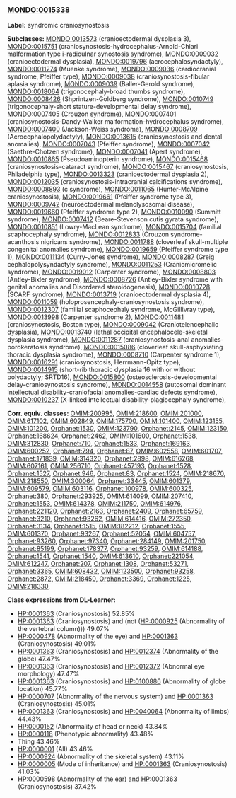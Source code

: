 
### [MONDO:0015338](http://purl.obolibrary.org/obo/MONDO_0015338)
**Label:** syndromic craniosynostosis

**Subclasses:** [MONDO:0013573](http://purl.obolibrary.org/obo/MONDO_0013573) (cranioectodermal dysplasia 3), [MONDO:0015751](http://purl.obolibrary.org/obo/MONDO_0015751) (craniosynostosis-hydrocephalus-Arnold-Chiari malformation type i-radioulnar synostosis syndrome), [MONDO:0009032](http://purl.obolibrary.org/obo/MONDO_0009032) (cranioectodermal dysplasia), [MONDO:0019796](http://purl.obolibrary.org/obo/MONDO_0019796) (acrocephalosyndactyly), [MONDO:0011274](http://purl.obolibrary.org/obo/MONDO_0011274) (Muenke syndrome), [MONDO:0009036](http://purl.obolibrary.org/obo/MONDO_0009036) (cardiocranial syndrome, Pfeiffer type), [MONDO:0009038](http://purl.obolibrary.org/obo/MONDO_0009038) (craniosynostosis-fibular aplasia syndrome), [MONDO:0009039](http://purl.obolibrary.org/obo/MONDO_0009039) (Baller-Gerold syndrome), [MONDO:0018064](http://purl.obolibrary.org/obo/MONDO_0018064) (trigonocephaly-broad thumbs syndrome), [MONDO:0008426](http://purl.obolibrary.org/obo/MONDO_0008426) (Shprintzen-Goldberg syndrome), [MONDO:0010749](http://purl.obolibrary.org/obo/MONDO_0010749) (trigonocephaly-short stature-developmental delay syndrome), [MONDO:0007405](http://purl.obolibrary.org/obo/MONDO_0007405) (Crouzon syndrome), [MONDO:0007401](http://purl.obolibrary.org/obo/MONDO_0007401) (craniosynostosis-Dandy-Walker malformation-hydrocephalus syndrome), [MONDO:0007400](http://purl.obolibrary.org/obo/MONDO_0007400) (Jackson-Weiss syndrome), [MONDO:0008709](http://purl.obolibrary.org/obo/MONDO_0008709) (Acrocephalopolydactyly), [MONDO:0013615](http://purl.obolibrary.org/obo/MONDO_0013615) (craniosynostosis and dental anomalies), [MONDO:0007043](http://purl.obolibrary.org/obo/MONDO_0007043) (Pfeiffer syndrome), [MONDO:0007042](http://purl.obolibrary.org/obo/MONDO_0007042) (Saethre-Chotzen syndrome), [MONDO:0007041](http://purl.obolibrary.org/obo/MONDO_0007041) (Apert syndrome), [MONDO:0010865](http://purl.obolibrary.org/obo/MONDO_0010865) (Pseudoaminopterin syndrome), [MONDO:0015468](http://purl.obolibrary.org/obo/MONDO_0015468) (craniosynostosis-cataract syndrome), [MONDO:0015467](http://purl.obolibrary.org/obo/MONDO_0015467) (craniosynostosis, Philadelphia type), [MONDO:0013323](http://purl.obolibrary.org/obo/MONDO_0013323) (cranioectodermal dysplasia 2), [MONDO:0012035](http://purl.obolibrary.org/obo/MONDO_0012035) (craniosynostosis-intracranial calcifications syndrome), [MONDO:0008893](http://purl.obolibrary.org/obo/MONDO_0008893) (c syndrome), [MONDO:0011065](http://purl.obolibrary.org/obo/MONDO_0011065) (Hunter-McAlpine craniosynostosis), [MONDO:0019661](http://purl.obolibrary.org/obo/MONDO_0019661) (Pfeiffer syndrome type 3), [MONDO:0009742](http://purl.obolibrary.org/obo/MONDO_0009742) (neuroectodermal melanolysosomal disease), [MONDO:0019660](http://purl.obolibrary.org/obo/MONDO_0019660) (Pfeiffer syndrome type 2), [MONDO:0010090](http://purl.obolibrary.org/obo/MONDO_0010090) (Summitt syndrome), [MONDO:0007412](http://purl.obolibrary.org/obo/MONDO_0007412) (Beare-Stevenson cutis gyrata syndrome), [MONDO:0010851](http://purl.obolibrary.org/obo/MONDO_0010851) (Lowry-MacLean syndrome), [MONDO:0015704](http://purl.obolibrary.org/obo/MONDO_0015704) (familial scaphocephaly syndrome), [MONDO:0012833](http://purl.obolibrary.org/obo/MONDO_0012833) (Crouzon syndrome-acanthosis nigricans syndrome), [MONDO:0011788](http://purl.obolibrary.org/obo/MONDO_0011788) (cloverleaf skull-multiple congenital anomalies syndrome), [MONDO:0019659](http://purl.obolibrary.org/obo/MONDO_0019659) (Pfeiffer syndrome type 1), [MONDO:0011134](http://purl.obolibrary.org/obo/MONDO_0011134) (Curry-Jones syndrome), [MONDO:0008287](http://purl.obolibrary.org/obo/MONDO_0008287) (Greig cephalopolysyndactyly syndrome), [MONDO:0011253](http://purl.obolibrary.org/obo/MONDO_0011253) (Craniomicromelic syndrome), [MONDO:0019012](http://purl.obolibrary.org/obo/MONDO_0019012) (Carpenter syndrome), [MONDO:0008803](http://purl.obolibrary.org/obo/MONDO_0008803) (Antley-Bixler syndrome), [MONDO:0008726](http://purl.obolibrary.org/obo/MONDO_0008726) (Antley-Bixler syndrome with genital anomalies and Disordered steroidogenesis), [MONDO:0010728](http://purl.obolibrary.org/obo/MONDO_0010728) (SCARF syndrome), [MONDO:0013719](http://purl.obolibrary.org/obo/MONDO_0013719) (cranioectodermal dysplasia 4), [MONDO:0011059](http://purl.obolibrary.org/obo/MONDO_0011059) (holoprosencephaly-craniosynostosis syndrome), [MONDO:0012307](http://purl.obolibrary.org/obo/MONDO_0012307) (familial scaphocephaly syndrome, McGillivray type), [MONDO:0013998](http://purl.obolibrary.org/obo/MONDO_0013998) (Carpenter syndrome 2), [MONDO:0011481](http://purl.obolibrary.org/obo/MONDO_0011481) (craniosynostosis, Boston type), [MONDO:0009042](http://purl.obolibrary.org/obo/MONDO_0009042) (Craniotelencephalic dysplasia), [MONDO:0013740](http://purl.obolibrary.org/obo/MONDO_0013740) (lethal occipital encephalocele-skeletal dysplasia syndrome), [MONDO:0011287](http://purl.obolibrary.org/obo/MONDO_0011287) (craniosynostosis-anal anomalies-porokeratosis syndrome), [MONDO:0015086](http://purl.obolibrary.org/obo/MONDO_0015086) (cloverleaf skull-asphyxiating thoracic dysplasia syndrome), [MONDO:0008710](http://purl.obolibrary.org/obo/MONDO_0008710) (Carpenter syndrome 1), [MONDO:0016291](http://purl.obolibrary.org/obo/MONDO_0016291) (craniosynostosis, Herrmann-Opitz type), [MONDO:0014915](http://purl.obolibrary.org/obo/MONDO_0014915) (short-rib thoracic dysplasia 16 with or without polydactyly; SRTD16), [MONDO:0015800](http://purl.obolibrary.org/obo/MONDO_0015800) (osteosclerosis-developmental delay-craniosynostosis syndrome), [MONDO:0014558](http://purl.obolibrary.org/obo/MONDO_0014558) (autosomal dominant intellectual disability-craniofacial anomalies-cardiac defects syndrome), [MONDO:0010237](http://purl.obolibrary.org/obo/MONDO_0010237) (X-linked intellectual disability-plagiocephaly syndrome), 

**Corr. equiv. classes:** [OMIM:200995](http://purl.obolibrary.org/obo/OMIM_200995), [OMIM:218600](http://purl.obolibrary.org/obo/OMIM_218600), [OMIM:201000](http://purl.obolibrary.org/obo/OMIM_201000), [OMIM:617102](http://purl.obolibrary.org/obo/OMIM_617102), [OMIM:602849](http://purl.obolibrary.org/obo/OMIM_602849), [OMIM:175700](http://purl.obolibrary.org/obo/OMIM_175700), [OMIM:101400](http://purl.obolibrary.org/obo/OMIM_101400), [OMIM:123155](http://purl.obolibrary.org/obo/OMIM_123155), [OMIM:101200](http://purl.obolibrary.org/obo/OMIM_101200), [Orphanet:1530](http://www.orpha.net/ORDO/Orphanet_1530), [OMIM:123790](http://purl.obolibrary.org/obo/OMIM_123790), [Orphanet:2145](http://www.orpha.net/ORDO/Orphanet_2145), [OMIM:123150](http://purl.obolibrary.org/obo/OMIM_123150), [Orphanet:168624](http://www.orpha.net/ORDO/Orphanet_168624), [Orphanet:2462](http://www.orpha.net/ORDO/Orphanet_2462), [OMIM:101600](http://purl.obolibrary.org/obo/OMIM_101600), [Orphanet:1538](http://www.orpha.net/ORDO/Orphanet_1538), [OMIM:312830](http://purl.obolibrary.org/obo/OMIM_312830), [Orphanet:710](http://www.orpha.net/ORDO/Orphanet_710), [Orphanet:1533](http://www.orpha.net/ORDO/Orphanet_1533), [Orphanet:169163](http://www.orpha.net/ORDO/Orphanet_169163), [OMIM:600252](http://purl.obolibrary.org/obo/OMIM_600252), [Orphanet:794](http://www.orpha.net/ORDO/Orphanet_794), [Orphanet:87](http://www.orpha.net/ORDO/Orphanet_87), [OMIM:602558](http://purl.obolibrary.org/obo/OMIM_602558), [OMIM:601707](http://purl.obolibrary.org/obo/OMIM_601707), [Orphanet:171839](http://www.orpha.net/ORDO/Orphanet_171839), [OMIM:314320](http://purl.obolibrary.org/obo/OMIM_314320), [Orphanet:2898](http://www.orpha.net/ORDO/Orphanet_2898), [OMIM:616268](http://purl.obolibrary.org/obo/OMIM_616268), [OMIM:607161](http://purl.obolibrary.org/obo/OMIM_607161), [OMIM:256710](http://purl.obolibrary.org/obo/OMIM_256710), [Orphanet:457193](http://www.orpha.net/ORDO/Orphanet_457193), [Orphanet:1528](http://www.orpha.net/ORDO/Orphanet_1528), [Orphanet:1527](http://www.orpha.net/ORDO/Orphanet_1527), [Orphanet:946](http://www.orpha.net/ORDO/Orphanet_946), [Orphanet:83](http://www.orpha.net/ORDO/Orphanet_83), [Orphanet:1524](http://www.orpha.net/ORDO/Orphanet_1524), [OMIM:218670](http://purl.obolibrary.org/obo/OMIM_218670), [OMIM:218550](http://purl.obolibrary.org/obo/OMIM_218550), [OMIM:300064](http://purl.obolibrary.org/obo/OMIM_300064), [Orphanet:33445](http://www.orpha.net/ORDO/Orphanet_33445), [OMIM:601379](http://purl.obolibrary.org/obo/OMIM_601379), [OMIM:609579](http://purl.obolibrary.org/obo/OMIM_609579), [OMIM:603116](http://purl.obolibrary.org/obo/OMIM_603116), [Orphanet:100978](http://www.orpha.net/ORDO/Orphanet_100978), [OMIM:600325](http://purl.obolibrary.org/obo/OMIM_600325), [Orphanet:380](http://www.orpha.net/ORDO/Orphanet_380), [Orphanet:293925](http://www.orpha.net/ORDO/Orphanet_293925), [OMIM:614099](http://purl.obolibrary.org/obo/OMIM_614099), [OMIM:207410](http://purl.obolibrary.org/obo/OMIM_207410), [Orphanet:1553](http://www.orpha.net/ORDO/Orphanet_1553), [OMIM:614378](http://purl.obolibrary.org/obo/OMIM_614378), [OMIM:211750](http://purl.obolibrary.org/obo/OMIM_211750), [OMIM:614976](http://purl.obolibrary.org/obo/OMIM_614976), [Orphanet:221120](http://www.orpha.net/ORDO/Orphanet_221120), [Orphanet:2163](http://www.orpha.net/ORDO/Orphanet_2163), [Orphanet:2409](http://www.orpha.net/ORDO/Orphanet_2409), [Orphanet:65759](http://www.orpha.net/ORDO/Orphanet_65759), [Orphanet:3210](http://www.orpha.net/ORDO/Orphanet_3210), [Orphanet:93262](http://www.orpha.net/ORDO/Orphanet_93262), [OMIM:614416](http://purl.obolibrary.org/obo/OMIM_614416), [OMIM:272350](http://purl.obolibrary.org/obo/OMIM_272350), [Orphanet:3134](http://www.orpha.net/ORDO/Orphanet_3134), [Orphanet:1515](http://www.orpha.net/ORDO/Orphanet_1515), [OMIM:182212](http://purl.obolibrary.org/obo/OMIM_182212), [Orphanet:1555](http://www.orpha.net/ORDO/Orphanet_1555), [OMIM:601370](http://purl.obolibrary.org/obo/OMIM_601370), [Orphanet:93267](http://www.orpha.net/ORDO/Orphanet_93267), [Orphanet:52054](http://www.orpha.net/ORDO/Orphanet_52054), [OMIM:604757](http://purl.obolibrary.org/obo/OMIM_604757), [Orphanet:93260](http://www.orpha.net/ORDO/Orphanet_93260), [Orphanet:97340](http://www.orpha.net/ORDO/Orphanet_97340), [Orphanet:284149](http://www.orpha.net/ORDO/Orphanet_284149), [OMIM:201750](http://purl.obolibrary.org/obo/OMIM_201750), [Orphanet:85199](http://www.orpha.net/ORDO/Orphanet_85199), [Orphanet:178377](http://www.orpha.net/ORDO/Orphanet_178377), [Orphanet:93259](http://www.orpha.net/ORDO/Orphanet_93259), [OMIM:614188](http://purl.obolibrary.org/obo/OMIM_614188), [Orphanet:1541](http://www.orpha.net/ORDO/Orphanet_1541), [Orphanet:1540](http://www.orpha.net/ORDO/Orphanet_1540), [OMIM:613610](http://purl.obolibrary.org/obo/OMIM_613610), [Orphanet:221054](http://www.orpha.net/ORDO/Orphanet_221054), [OMIM:612247](http://purl.obolibrary.org/obo/OMIM_612247), [Orphanet:207](http://www.orpha.net/ORDO/Orphanet_207), [Orphanet:1308](http://www.orpha.net/ORDO/Orphanet_1308), [Orphanet:53271](http://www.orpha.net/ORDO/Orphanet_53271), [Orphanet:3365](http://www.orpha.net/ORDO/Orphanet_3365), [OMIM:608432](http://purl.obolibrary.org/obo/OMIM_608432), [OMIM:123500](http://purl.obolibrary.org/obo/OMIM_123500), [Orphanet:93258](http://www.orpha.net/ORDO/Orphanet_93258), [Orphanet:2872](http://www.orpha.net/ORDO/Orphanet_2872), [OMIM:218450](http://purl.obolibrary.org/obo/OMIM_218450), [Orphanet:3369](http://www.orpha.net/ORDO/Orphanet_3369), [Orphanet:1225](http://www.orpha.net/ORDO/Orphanet_1225), [OMIM:218330](http://purl.obolibrary.org/obo/OMIM_218330), 

**Class expressions from DL-Learner:**

- [HP:0001363](http://purl.obolibrary.org/obo/HP_0001363) (Craniosynostosis) 52.85%
- [HP:0001363](http://purl.obolibrary.org/obo/HP_0001363) (Craniosynostosis) and (not ([HP:0000925](http://purl.obolibrary.org/obo/HP_0000925) (Abnormality of the vertebral column))) 49.07%
- [HP:0000478](http://purl.obolibrary.org/obo/HP_0000478) (Abnormality of the eye) and [HP:0001363](http://purl.obolibrary.org/obo/HP_0001363) (Craniosynostosis) 49.01%
- [HP:0001363](http://purl.obolibrary.org/obo/HP_0001363) (Craniosynostosis) and [HP:0012374](http://purl.obolibrary.org/obo/HP_0012374) (Abnormality of the globe) 47.47%
- [HP:0001363](http://purl.obolibrary.org/obo/HP_0001363) (Craniosynostosis) and [HP:0012372](http://purl.obolibrary.org/obo/HP_0012372) (Abnormal eye morphology) 47.47%
- [HP:0001363](http://purl.obolibrary.org/obo/HP_0001363) (Craniosynostosis) and [HP:0100886](http://purl.obolibrary.org/obo/HP_0100886) (Abnormality of globe location) 45.77%
- [HP:0000707](http://purl.obolibrary.org/obo/HP_0000707) (Abnormality of the nervous system) and [HP:0001363](http://purl.obolibrary.org/obo/HP_0001363) (Craniosynostosis) 45.01%
- [HP:0001363](http://purl.obolibrary.org/obo/HP_0001363) (Craniosynostosis) and [HP:0040064](http://purl.obolibrary.org/obo/HP_0040064) (Abnormality of limbs) 44.43%
- [HP:0000152](http://purl.obolibrary.org/obo/HP_0000152) (Abnormality of head or neck) 43.84%
- [HP:0000118](http://purl.obolibrary.org/obo/HP_0000118) (Phenotypic abnormality) 43.48%
- Thing 43.46%
- [HP:0000001](http://purl.obolibrary.org/obo/HP_0000001) (All) 43.46%
- [HP:0000924](http://purl.obolibrary.org/obo/HP_0000924) (Abnormality of the skeletal system) 43.11%
- [HP:0000005](http://purl.obolibrary.org/obo/HP_0000005) (Mode of inheritance) and [HP:0001363](http://purl.obolibrary.org/obo/HP_0001363) (Craniosynostosis) 41.03%
- [HP:0000598](http://purl.obolibrary.org/obo/HP_0000598) (Abnormality of the ear) and [HP:0001363](http://purl.obolibrary.org/obo/HP_0001363) (Craniosynostosis) 37.42%


